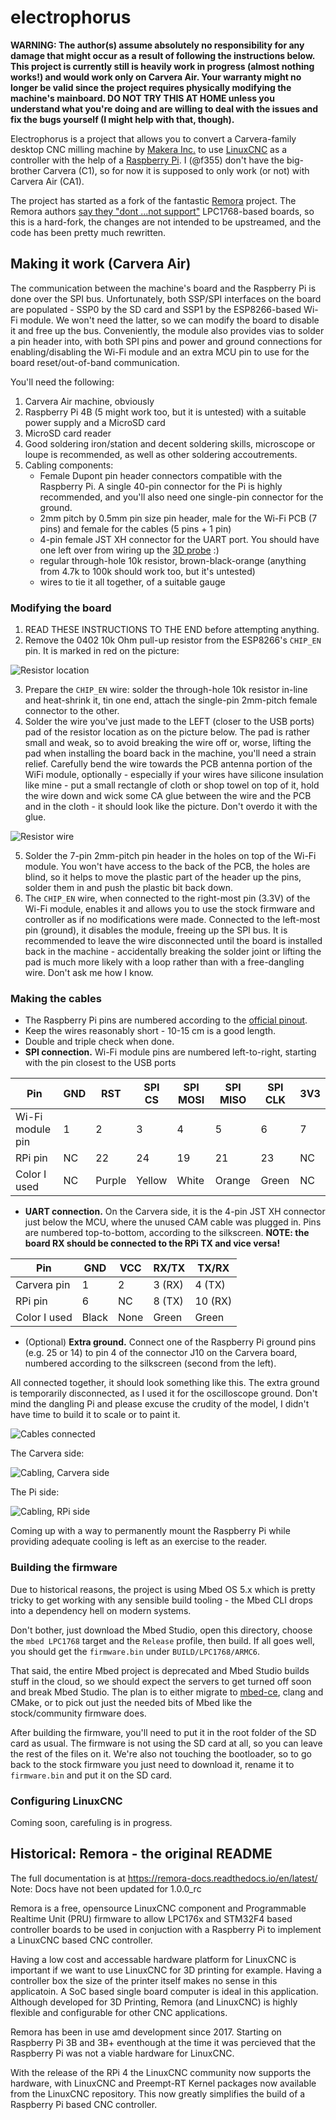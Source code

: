# electrophorus

**WARNING: The author(s) assume absolutely no responsibility for any damage
that might occur as a result of following the instructions below. This project is currently still is heavily work in
progress (almost nothing works!) and would work only on Carvera Air. Your warranty might no longer be valid since the
project requires physically modifying the machine's mainboard. DO NOT TRY THIS AT HOME unless you understand what you're
doing and are willing to deal with the issues and fix the bugs yourself (I might help with that, though).**

Electrophorus is a project that allows you to convert a Carvera-family desktop CNC milling machine
by [Makera Inc.](https://www.makera.com/)
to use [LinuxCNC](https://linuxcnc.org/) as a controller with the help of
a [Raspberry Pi](https://www.raspberrypi.com/). I (@f355) don't have the big-brother Carvera (C1), so for now it is
supposed to only work (or not) with Carvera Air (CA1).

The project has started as a fork of the fantastic [Remora](https://github.com/scottalford75/Remora) project. The Remora
authors [say they "dont ...not support"](https://github.com/scottalford75/Remora/issues/78#issuecomment-2584956914)
LPC1768-based boards, so this is a hard-fork, the changes are not intended to be upstreamed, and the code has been
pretty much rewritten.

## Making it work (Carvera Air)

The communication between the machine's board and the Raspberry Pi is done over the SPI bus. Unfortunately, both SSP/SPI
interfaces on the board are populated - SSP0 by the SD card and SSP1 by the ESP8266-based Wi-Fi module. We won't need
the latter, so we can modify the board to disable it and free up the bus. Conveniently, the module also provides vias to
solder a pin header into, with both SPI pins and power and ground connections for enabling/disabling the Wi-Fi module
and an extra MCU pin to use for the board reset/out-of-band communication.

You'll need the following:

1. Carvera Air machine, obviously
2. Raspberry Pi 4B (5 might work too, but it is untested) with a suitable power supply and a MicroSD card
3. MicroSD card reader
4. Good soldering iron/station and decent soldering skills, microscope or loupe is recommended, as well as other
   soldering accoutrements.
5. Cabling components:
    * Female Dupont pin header connectors compatible with the Raspberry Pi. A single 40-pin connector for the Pi is
      highly recommended, and you'll also need one single-pin connector for the ground.
    * 2mm pitch by 0.5mm pin size pin header, male for the Wi-Fi PCB (7 pins) and female for the cables (5 pins + 1 pin)
    * 4-pin female JST XH connector for the UART port. You should have one left over from wiring up
      the [3D probe](https://www.instructables.com/Carvera-Touch-Probe-Modifications/) :)
    * regular through-hole 10k resistor, brown-black-orange (anything from 4.7k to 100k should work too, but it's
      untested)
    * wires to tie it all together, of a suitable gauge

### Modifying the board

1. READ THESE INSTRUCTIONS TO THE END before attempting anything.
2. Remove the 0402 10k Ohm pull-up resistor from the ESP8266's `CHIP_EN` pin. It is marked in red on the
   picture:

![Resistor location](images/resistor_location.jpg)

3. Prepare the `CHIP_EN` wire: solder the through-hole 10k resistor in-line and heat-shrink it, tin one end, attach the
   single-pin 2mm-pitch female connector to the other.
4. Solder the wire you've just made to the LEFT (closer to the USB ports) pad of the resistor location as on the
   picture below. The pad is rather small and weak, so to avoid breaking the wire off or, worse, lifting the pad when
   installing the board back in the machine, you'll need a strain relief. Carefully bend the wire towards the PCB
   antenna portion of the WiFi module, optionally - especially if your wires have silicone insulation like mine - put a
   small rectangle of cloth or shop towel on top of it, hold the wire down and wick some CA glue between the wire and
   the PCB and in the cloth - it should look like the picture. Don't overdo it with the
   glue.

![Resistor wire](images/resistor_wire.jpg)

5. Solder the 7-pin 2mm-pitch pin header in the holes on top of the Wi-Fi module. You won't have access to the back of
   the PCB, the holes are blind, so it helps to move the plastic part of the header up the pins, solder them in and push
   the plastic bit back down.
6. The `CHIP_EN` wire, when connected to the right-most pin (3.3V) of the Wi-Fi module, enables it and allows you to use
   the stock firmware and controller as if no modifications were made. Connected to the left-most pin (ground), it
   disables the module, freeing up the SPI bus. It is recommended to leave the wire disconnected until the board is
   installed back in the machine - accidentally breaking the solder joint or lifting the pad is much more likely with a
   loop rather than with a free-dangling wire. Don't ask me how I know.

### Making the cables

* The Raspberry Pi pins are numbered according to
  the [official pinout](https://www.raspberrypi.com/documentation/computers/raspberry-pi.html#gpio).
* Keep the wires reasonably short - 10-15 cm is a good length.
* Double and triple check when done.
* **SPI connection.** Wi-Fi module pins are numbered left-to-right, starting with the pin closest to the USB ports

| Pin              | GND | RST    | SPI CS | SPI MOSI | SPI MISO | SPI CLK | 3V3 |
|------------------|-----|--------|--------|----------|----------|---------|-----|
| Wi-Fi module pin | 1   | 2      | 3      | 4        | 5        | 6       | 7   |
| RPi pin          | NC  | 22     | 24     | 19       | 21       | 23      | NC  |
| Color I used     | NC  | Purple | Yellow | White    | Orange   | Green   | NC  |

* **UART connection.** On the Carvera side, it is the 4-pin JST XH connector just below the MCU, where the unused CAM
  cable was plugged in. Pins are numbered top-to-bottom, according to the silkscreen. **NOTE: the board RX should be
  connected to the RPi TX and vice versa!**

| Pin          | GND   | VCC  | RX/TX  | TX/RX   |
|--------------|-------|------|--------|---------|
| Carvera pin  | 1     | 2    | 3 (RX) | 4 (TX)  |
| RPi pin      | 6     | NC   | 8 (TX) | 10 (RX) |
| Color I used | Black | None | Green  | Green   |

* (Optional) **Extra ground.** Connect one of the Raspberry Pi ground pins (e.g. 25 or 14) to pin 4 of the connector
  J10 on the Carvera board, numbered according to the silkscreen (second from the left).

All connected together, it should look something like this. The extra ground is temporarily disconnected, as I used it
for the oscilloscope ground. Don't mind the dangling Pi and please excuse the crudity of the model, I didn't have time
to build it to scale or to paint it.

![Cables connected](images/cables_connected.jpg)

The Carvera side:

![Cabling, Carvera side](images/cabling_carvera_side.jpg)

The Pi side:

![Cabling, RPi side](images/cabling_pi_side.jpg)

Coming up with a way to permanently mount the Raspberry Pi while providing adequate cooling is left as an exercise to
the reader.

### Building the firmware

Due to historical reasons, the project is using Mbed OS 5.x which is pretty tricky to get working with any sensible
build tooling - the Mbed CLI drops into a dependency hell on modern systems.

Don't bother, just download the Mbed Studio, open this directory, choose the `mbed LPC1768` target and the `Release`
profile, then build. If all goes well, you should get the `firmware.bin` under `BUILD/LPC1768/ARMC6`.

That said, the entire Mbed project is deprecated and Mbed Studio builds stuff in the cloud, so we should expect the
servers to get turned off soon and break Mbed Studio. The plan is to either migrate
to [mbed-ce](https://github.com/mbed-ce), clang and CMake, or to pick out just the needed bits of Mbed like the
stock/community firmware does.

After building the firmware, you'll need to put it in the root folder of the SD card as usual. The firmware is not using
the SD card at all, so you can leave the rest of the files on it. We're also not touching the bootloader, so to go back
to the stock firmware you just need to download it, rename it to `firmware.bin` and put it on the SD card.

### Configuring LinuxCNC

Coming soon, carefuling is in progress.

## Historical: Remora - the original README

The full documentation is at <https://remora-docs.readthedocs.io/en/latest/>
Note: Docs have not been updated for 1.0.0_rc

Remora is a free, opensource LinuxCNC component and Programmable Realtime Unit (PRU) firmware to allow LPC176x and
STM32F4 based controller boards to be used in conjuction with a Raspberry Pi to implement a LinuxCNC based CNC
controller.

Having a low cost and accessable hardware platform for LinuxCNC is important if we want to use LinuxCNC for 3D printing
for example. Having a controller box the size of the printer itself makes no sense in this applicatoin. A SoC based
single board computer is ideal in this application. Although developed for 3D Printing, Remora (and LinuxCNC) is highly
flexible and configurable for other CNC applications.

Remora has been in use amd development since 2017. Starting on Raspberry Pi 3B and 3B+ eventhough at the time it was
percieved that the Raspberry Pi was not a viable hardware for LinuxCNC.

With the release of the RPi 4 the LinuxCNC community now supports the hardware, with LinuxCNC and Preempt-RT Kernel
packages now available from the LinuxCNC repository. This now greatly simplifies the build of a Raspberry Pi based CNC
controller.
